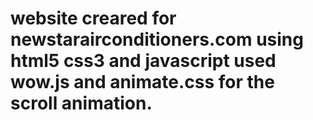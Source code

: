 # website creared for newstarairconditioners.com using html5 css3 and javascript used wow.js and animate.css for the scroll animation.
